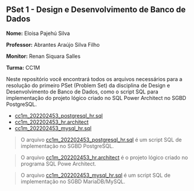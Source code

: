 ## PSet 1 - Design e Desenvolvimento de Banco de Dados

**Nome:** Eloisa Pajehú Silva 

**Professor:** Abrantes Araújo Silva Filho 

**Monitor:** Renan Siquara Salles 

**Turma:** CC1M

Neste repositório você encontrará todos os arquivos necessários para a resolução do primeiro PSet (Problem Set) da disciplina de Design e Desenvolvimento de Banco de Dados, como o script SQL para implementação do projeto lógico criado no SQL Power Architect no SGBD PostgreSQL.

* [cc1m_202202453_postgresql_hr.sql](https://github.com/eloisapsl/uvv_bd_1_cc1m/blob/main/cc1m_202202453_postgresql_hr.sql)
* [cc1m_202202453_hr.architect](https://github.com/eloisapsl/uvv_bd_1_cc1m/blob/main/cc1m_202202453_hr.architect)
* [cc1m_202202453_mysql_hr.sql](https://github.com/eloisapsl/uvv_bd_1_cc1m/blob/main/cc1m_202202453_mysql_hr.sql)

>O arquivo [cc1m_202202453_postgresql_hr.sql](https://github.com/eloisapsl/uvv_bd_1_cc1m/blob/main/cc1m_202202453_postgresql_hr.sql) é um script SQL de implementação no SGBD PostgreSQL.

>O arquivo [cc1m_202202453_hr.architect](https://github.com/eloisapsl/uvv_bd_1_cc1m/blob/main/cc1m_202202453_hr.architect) é o projeto lógico criado no programa SQL Powe Architect.

> O arquivo [cc1m_202202453_mysql_hr.sql](https://github.com/eloisapsl/uvv_bd_1_cc1m/blob/main/cc1m_202202453_mysql_hr.sql) é um script SQL de implementação no SGBD MariaDB/MySQL.


